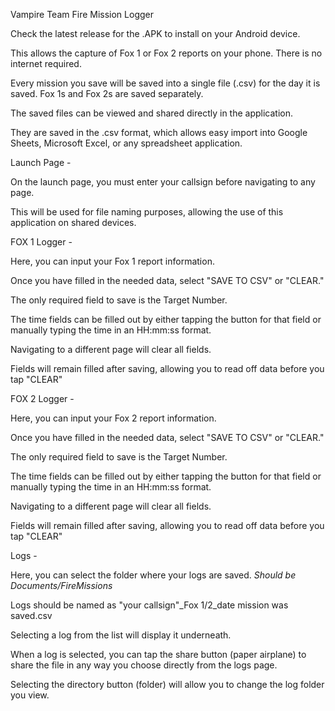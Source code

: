 Vampire Team Fire Mission Logger

Check the latest release for the .APK to install on your Android device.

This allows the capture of Fox 1 or Fox 2 reports on your phone.  There is no internet required.

Every mission you save will be saved into a single file (.csv) for the day it is saved.  Fox 1s and Fox 2s are saved separately.

The saved files can be viewed and shared directly in the application.

They are saved in the .csv format, which allows easy import into Google Sheets, Microsoft Excel, or any spreadsheet application.


Launch Page -

  On the launch page, you must enter your callsign before navigating to any page.

  This will be used for file naming purposes, allowing the use of this application on shared devices.


FOX 1 Logger - 

  Here, you can input your Fox 1 report information.

  Once you have filled in the needed data, select "SAVE TO CSV" or "CLEAR."

  The only required field to save is the Target Number.

  The time fields can be filled out by either tapping the button for that field or manually typing the time in an HH:mm:ss format.

  Navigating to a different page will clear all fields.

  Fields will remain filled after saving, allowing you to read off data before you tap "CLEAR"


FOX 2 Logger -

  Here, you can input your Fox 2 report information.

  Once you have filled in the needed data, select "SAVE TO CSV" or "CLEAR."

  The only required field to save is the Target Number.

  The time fields can be filled out by either tapping the button for that field or manually typing the time in an HH:mm:ss format.

  Navigating to a different page will clear all fields.

  Fields will remain filled after saving, allowing you to read off data before you tap "CLEAR"


Logs - 

  Here, you can select the folder where your logs are saved.  *Should be Documents/FireMissions*

  Logs should be named as "your callsign"_Fox 1/2_date mission was saved.csv

  Selecting a log from the list will display it underneath.

  When a log is selected, you can tap the share button (paper airplane) to share the file in any way you choose directly from the logs page.

  Selecting the directory button (folder) will allow you to change the log folder you view.
